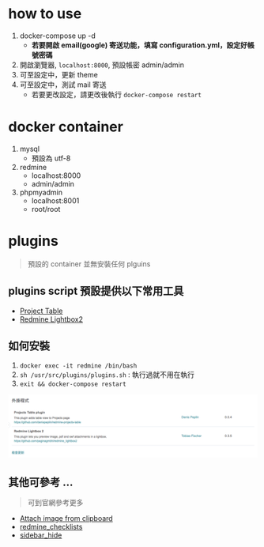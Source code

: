 # how to use
    
1. docker-compose up -d 
	- **若要開啟 email(google) 寄送功能，填寫 configuration.yml，設定好帳號密碼**
2. 開啟瀏覽器, `localhost:8000`, 預設帳密 admin/admin
3. 可至設定中，更新 theme
4. 可至設定中，測試 mail 寄送
	- 若要更改設定，請更改後執行 `docker-compose restart`

# docker container
1. mysql
    - 預設為 utf-8
2. redmine
    - localhost:8000
    - admin/admin
3. phpmyadmin
    - localhost:8001
    - root/root

# plugins

> 預設的 container 並無安裝任何 plguins

## plugins script 預設提供以下常用工具

- [Project Table](http://www.redmine.org/plugins/projects_table)  
- [Redmine Lightbox2](https://github.com/paginagmbh/redmine_lightbox2)

## 如何安裝
1. `docker exec -it redmine /bin/bash`
2. `sh /usr/src/plugins/plugins.sh` : 執行過就不用在執行
3. `exit && docker-compose restart`

![img](./plugins/img.png)

## 其他可參考 ... 
> 可到官網參考更多

- [Attach image from clipboard](http://www.redmine.org/plugins/clipboard_image_paste)
- [redmine_checklists](http://www.redminecrm.com/projects/checklist/pages/1)
- [sidebar_hide](https://github.com/bdemirkir/sidebar_hide)